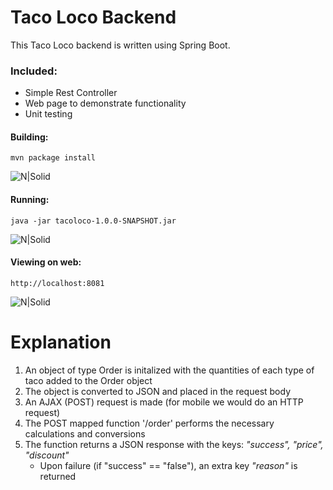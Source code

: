 # Taco Loco Backend

This Taco Loco backend is written using Spring Boot. 

### Included:
- Simple Rest Controller
- Web page to demonstrate functionality
- Unit testing

#### Building:
    mvn package install
    
![N|Solid](https://bitbucket.org/kensj/tacoloco/raw/599604974bb25fd249ad37057ca7e4a735ae0e26/bitbucket/Build.png)
#### Running:
    java -jar tacoloco-1.0.0-SNAPSHOT.jar
![N|Solid](https://bitbucket.org/kensj/tacoloco/raw/599604974bb25fd249ad37057ca7e4a735ae0e26/bitbucket/Running.png)  
#### Viewing on web:
	http://localhost:8081
![N|Solid](https://bitbucket.org/kensj/tacoloco/raw/56b152f8f3b9e98624489cb0eb9240e637f4c3a9/bitbucket/Example.png)


# Explanation
1. An object of type Order is initalized with the quantities of each type of taco added to the Order object
2. The object is converted to JSON and placed in the request body
3. An AJAX (POST) request is made (for mobile we would do an HTTP request)
4. The POST mapped function '/order' performs the necessary calculations and conversions
5. The function returns a JSON response with the keys: *"success", "price", "discount"*
    - Upon failure (if "success" == "false"), an extra key *"reason"* is returned
